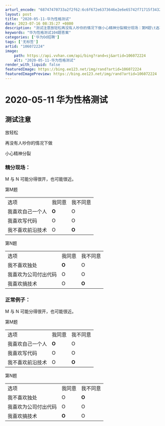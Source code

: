 ```yaml
---
arturl_encode: "68747470733a2f2f62:6c6f672e6373646e2e6e65742f71715f34323434383931382f:61727469636c652f64657461696c732f313036303732323234"
layout: post
title: "2020-05-11-华为性格测试"
date: 2023-07-16 08:35:27 +0800
description: "测试注意放轻松再没有人吵你的情况下做小心精神分裂精分现场：第M题\t选项\t\t\t我同意\t\t\t我不同意\t\t"
keywords: "华为性格测试104题答案"
categories: ['华为Od招聘']
tags: ['无标签']
artid: "106072224"
image:
    path: https://api.vvhan.com/api/bing?rand=sj&artid=106072224
    alt: "2020-05-11-华为性格测试"
render_with_liquid: false
featuredImage: https://bing.ee123.net/img/rand?artid=106072224
featuredImagePreview: https://bing.ee123.net/img/rand?artid=106072224
---
```


# 2020-05-11 华为性格测试

## 测试注意

放轻松

再没有人吵你的情况下做

小心精神分裂

### 精分现场：

M 与 N 可能分得很开，也可能很近。

第M题

|  |  |  |
| --- | --- | --- |
| 选项 | 我同意 | 我不同意 |
| 我喜欢自己一个人 | **O** | O |
| 我喜欢写代码 | O | O |
| 我不喜欢前沿技术 | O | **O** |

第N题

|  |  |  |
| --- | --- | --- |
| 选项 | 我同意 | 我不同意 |
| 我不喜欢独处 | **O** | O |
| 我喜欢为公司付出代码 | O | O |
| 我喜欢搞技术 | O | **O** |

### 正常例子：

M 与 N 可能分得很开，也可能很近。

第M题

|  |  |  |
| --- | --- | --- |
| 选项 | 我同意 | 我不同意 |
| 我喜欢自己一个人 | **O** | O |
| 我喜欢写代码 | O | O |
| 我不喜欢前沿技术 | O | **O** |

第N题

|  |  |  |
| --- | --- | --- |
| 选项 | 我同意 | 我不同意 |
| 我不喜欢独处 | O | **O** |
| 我喜欢为公司付出代码 | O | O |
| 我喜欢搞技术 | **O** | O |